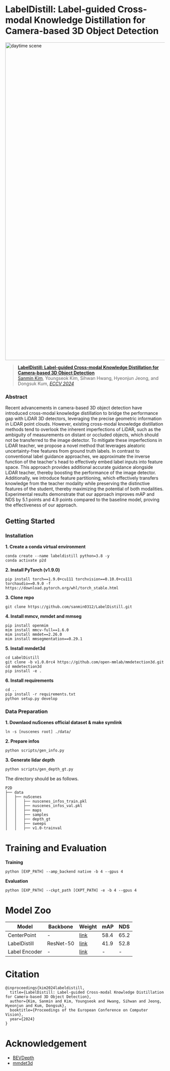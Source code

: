 # LabelDistill: Label-guided Cross-modal Knowledge Distillation for Camera-based 3D Object Detection


<img src="figs/Video_daytime_scene.gif" width="1000" title="daytime scene" height="">

> [**LabelDistill: Label-guided Cross-modal Knowledge Distillation for Camera-based 3D Object Detection**](https://arxiv.org/abs/2407.10164)  
> [Sanmin Kim](https://scholar.google.co.kr/citations?user=CiMsEwgAAAAJ&hl=ko),
> Youngseok Kim, Sihwan Hwang, Hyeonjun Jeong, and Dongsuk Kum,
> [*ECCV 2024*](https://eccv2024.ecva.net/)

### Abstract
Recent advancements in camera-based 3D object detection have introduced cross-modal knowledge distillation to bridge the performance gap with LiDAR 3D detectors, leveraging the precise geometric information in LiDAR point clouds. 
However, existing cross-modal knowledge distillation methods tend to overlook the inherent imperfections of LiDAR, such as the ambiguity of measurements on distant or occluded objects, which should not be transferred to the image detector.
To mitigate these imperfections in LiDAR teacher, we propose a novel method that leverages aleatoric uncertainty-free features from ground truth labels.
In contrast to conventional label guidance approaches, we approximate the inverse function of the teacher's head to effectively embed label inputs into feature space.
This approach provides additional accurate guidance alongside LiDAR teacher, thereby boosting the performance of the image detector.
Additionally, we introduce feature partitioning, which effectively transfers knowledge from the teacher modality while preserving the distinctive features of the student, thereby maximizing the potential of both modalities.
Experimental results demonstrate that our approach improves mAP and NDS by 5.1 points and 4.9 points compared to the baseline model, proving the effectiveness of our approach.


## Getting Started

### Installation
**1. Create a conda virtual environment**
```
conda create --name labeldistill python=3.8 -y
conda activate p2d
```

**2. Install PyTorch (v1.9.0)**
```
pip install torch==1.9.0+cu111 torchvision==0.10.0+cu111 torchaudio==0.9.0 -f https://download.pytorch.org/whl/torch_stable.html
```

**3. Clone repo**
```
git clone https://github.com/sanmin0312/LabelDistill.git
```

**4. Install mmcv, mmdet and mmseg**
```
pip install openmim
mim install mmcv-full==1.6.0
mim install mmdet==2.26.0
mim install mmsegmentation==0.29.1
```

**5. Install mmdet3d**
```
cd LabelDistill
git clone -b v1.0.0rc4 https://github.com/open-mmlab/mmdetection3d.git
cd mmdetection3d
pip install -e .
```

**6. Install requirements**
```
cd ..
pip install -r requirements.txt
python setup.py develop
```


### Data Preparation

**1. Downlaod nuScenes official dataset & make symlink**
```
ln -s [nuscenes root] ./data/
```

**2. Prepare infos**
```
python scripts/gen_info.py
```

**3. Generate lidar depth**
```
python scripts/gen_depth_gt.py
```

The directory should be as follows.
```
P2D
├── data
│   ├── nuScenes
│   │   ├── nuscenes_infos_train.pkl
│   │   ├── nuscenes_infos_val.pkl
│   │   ├── maps
│   │   ├── samples
│   │   ├── depth_gt
│   │   ├── sweeps
│   │   ├── v1.0-trainval
```

# Training and Evaluation

**Training**
```
python [EXP_PATH] --amp_backend native -b 4 --gpus 4
```

**Evaluation**
```
python [EXP_PATH] --ckpt_path [CKPT_PATH] -e -b 4 --gpus 4
```

# Model Zoo
| Model | Backbone | Weight | mAP | NDS |
| - | - | - | - | - |
| CenterPoint | - | [link](https://drive.google.com/file/d/1YWasvUGLQyI0FtruVsMmzQ2TNtBNV7Ad/view?usp=drive_link) | 58.4 | 65.2 |
| LabelDistill | ResNet-50 | [link](https://drive.google.com/file/d/1O-pTtZhcx0ZQX733QDjY9eHM0BAXm6dU/view?usp=drive_link) | 41.9 | 52.8 |
| Label Encoder | - | [link](https://drive.google.com/file/d/1FAzc2RAZQNM3dyv-nNbpWNkxHyGt1ujc/view?usp=drive_link) | - | - |

# Citation
```
@inproceedings{kim2024labeldistill,
  title={LabelDistill: Label-guided Cross-modal Knowledge Distillation for Camera-based 3D Object Detection},
  author={Kim, Sanmin and Kim, Youngseok and Hwang, Sihwan and Jeong, Hyeonjun and Kum, Dongsuk},
  booktitle={Proceedings of the European Conference on Computer Vision},
  year={2024}
}
```
# Acknowledgement
- [BEVDepth](https://github.com/Megvii-BaseDetection/BEVDepth)
- [mmdet3d](https://github.com/open-mmlab/mmdetection3d)

